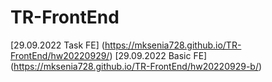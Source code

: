 # TR-FrontEnd
[29.09.2022 Task FE] (https://mksenia728.github.io/TR-FrontEnd/hw20220929/)
[29.09.2022 Basic FE] (https://mksenia728.github.io/TR-FrontEnd/hw20220929-b/)

